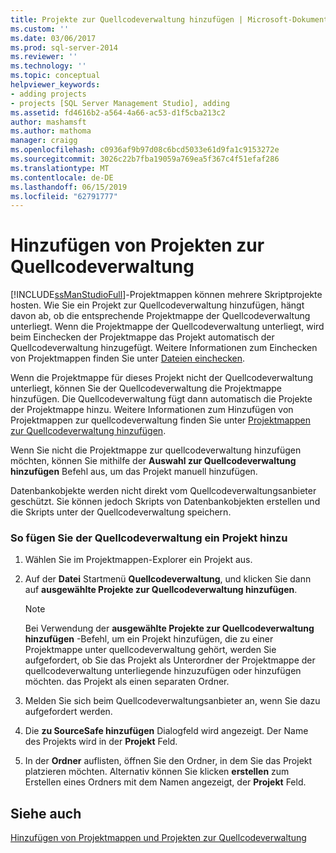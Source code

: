 ```yaml
---
title: Projekte zur Quellcodeverwaltung hinzufügen | Microsoft-Dokumentation
ms.custom: ''
ms.date: 03/06/2017
ms.prod: sql-server-2014
ms.reviewer: ''
ms.technology: ''
ms.topic: conceptual
helpviewer_keywords:
- adding projects
- projects [SQL Server Management Studio], adding
ms.assetid: fd4616b2-a564-4a66-ac53-d1f5cba213c2
author: mashamsft
ms.author: mathoma
manager: craigg
ms.openlocfilehash: c0936af9b97d08c6bcd5033e61d9fa1c9153272e
ms.sourcegitcommit: 3026c22b7fba19059a769ea5f367c4f51efaf286
ms.translationtype: MT
ms.contentlocale: de-DE
ms.lasthandoff: 06/15/2019
ms.locfileid: "62791777"
---
```

# <a name="add-projects-to-source-control"></a>Hinzufügen von Projekten zur Quellcodeverwaltung
  [!INCLUDE[ssManStudioFull](../includes/ssmanstudiofull-md.md)]-Projektmappen können mehrere Skriptprojekte hosten. Wie Sie ein Projekt zur Quellcodeverwaltung hinzufügen, hängt davon ab, ob die entsprechende Projektmappe der Quellcodeverwaltung unterliegt. Wenn die Projektmappe der Quellcodeverwaltung unterliegt, wird beim Einchecken der Projektmappe das Projekt automatisch der Quellcodeverwaltung hinzugefügt. Weitere Informationen zum Einchecken von Projektmappen finden Sie unter [Dateien einchecken](../../2014/database-engine/check-in-files.md).  
  
 Wenn die Projektmappe für dieses Projekt nicht der Quellcodeverwaltung unterliegt, können Sie der Quellcodeverwaltung die Projektmappe hinzufügen. Die Quellcodeverwaltung fügt dann automatisch die Projekte der Projektmappe hinzu. Weitere Informationen zum Hinzufügen von Projektmappen zur quellcodeverwaltung finden Sie unter [Projektmappen zur Quellcodeverwaltung hinzufügen](../../2014/database-engine/add-solutions-to-source-control.md).  
  
 Wenn Sie nicht die Projektmappe zur quellcodeverwaltung hinzufügen möchten, können Sie mithilfe der **Auswahl zur Quellcodeverwaltung hinzufügen** Befehl aus, um das Projekt manuell hinzufügen.  
  
 Datenbankobjekte werden nicht direkt vom Quellcodeverwaltungsanbieter geschützt. Sie können jedoch Skripts von Datenbankobjekten erstellen und die Skripts unter der Quellcodeverwaltung speichern.  
  
### <a name="to-add-a-project-to-source-control"></a>So fügen Sie der Quellcodeverwaltung ein Projekt hinzu  
  
1.  Wählen Sie im Projektmappen-Explorer ein Projekt aus.  
  
2.  Auf der **Datei** Startmenü **Quellcodeverwaltung**, und klicken Sie dann auf **ausgewählte Projekte zur Quellcodeverwaltung hinzufügen**.  
  
    > [!NOTE]  
    >  Bei Verwendung der **ausgewählte Projekte zur Quellcodeverwaltung hinzufügen** -Befehl, um ein Projekt hinzufügen, die zu einer Projektmappe unter quellcodeverwaltung gehört, werden Sie aufgefordert, ob Sie das Projekt als Unterordner der Projektmappe der quellcodeverwaltung unterliegende hinzuzufügen oder hinzufügen möchten. das Projekt als einen separaten Ordner.  
  
3.  Melden Sie sich beim Quellcodeverwaltungsanbieter an, wenn Sie dazu aufgefordert werden.  
  
4.  Die **zu SourceSafe hinzufügen** Dialogfeld wird angezeigt. Der Name des Projekts wird in der **Projekt** Feld.  
  
5.  In der **Ordner** auflisten, öffnen Sie den Ordner, in dem Sie das Projekt platzieren möchten. Alternativ können Sie klicken **erstellen** zum Erstellen eines Ordners mit dem Namen angezeigt, der **Projekt** Feld.  
  
## <a name="see-also"></a>Siehe auch  
 [Hinzufügen von Projektmappen und Projekten zur Quellcodeverwaltung](../../2014/database-engine/add-solutions-and-projects-to-source-control.md)  
  
  

